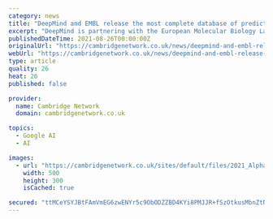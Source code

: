 ```yaml
---
category: news
title: "DeepMind and EMBL release the most complete database of predicted 3D structures of human proteins"
excerpt: "DeepMind is partnering with the European Molecular Biology Laboratory (EMBL) to make the most complete and accurate database yet of the predicted human protein structures freely and openly available to the scientific community Partners use AlphaFold ..."
publishedDateTime: 2021-08-26T00:00:00Z
originalUrl: "https://cambridgenetwork.co.uk/news/deepmind-and-embl-release-most-complete-database-predicted-3d-structures-human-proteins"
webUrl: "https://cambridgenetwork.co.uk/news/deepmind-and-embl-release-most-complete-database-predicted-3d-structures-human-proteins"
type: article
quality: 26
heat: 26
published: false

provider:
  name: Cambridge Network
  domain: cambridgenetwork.co.uk

topics:
  - Google AI
  - AI

images:
  - url: "https://cambridgenetwork.co.uk/sites/default/files/2021_AlphaFold_press_release_Credit_Karen_Arnott_EMBL-EBI_1000x600.jpg"
    width: 500
    height: 300
    isCached: true

secured: "ttMCeYSYJBtFAmVmEG6zwENYr5c9ObODZZBD4KYi8PMJJR+fSzOtkusMbnZtNj2t4aZCc5ub8L2s4E82teUA4WxWPC6X6Ds8hrlhTVP+qALWL7qunX8zR7Bl2YTdImNcjQ+uE/YQrp7BNCgi67reNANUlAZFoKSpBLrqZAXa2IggRgNCsiFR/ftZSBXXP3vcJNggS5IZJNEiBJjuM0wfbXZt7v6r8CTjLo/VeSLhOfa1tUaIVGCwc+fV0nFXzyTgyW2MGFcDVsQkyatIWf+Fuwkgoy0/j/c8dVvZJ2dmQQkYI3URnChx3tSSiufcHfviuUWG6pLuqfeaVlpmRQ5MUEy0nJlhb/7CVZ+Q1LaEzXs=;jo00zUB1sLhCB6tE0CpXTQ=="
---
```


